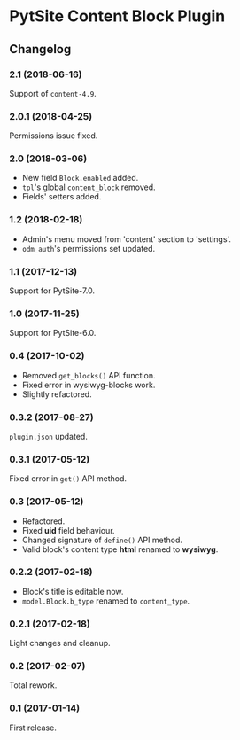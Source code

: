 # PytSite Content Block Plugin


## Changelog


### 2.1 (2018-06-16)

Support of `content-4.9`.


### 2.0.1 (2018-04-25)

Permissions issue fixed.


### 2.0 (2018-03-06)

- New field `Block.enabled` added.
- `tpl`'s global `content_block` removed.
- Fields' setters added.


### 1.2 (2018-02-18)

- Admin's menu moved from 'content' section to 'settings'.
- `odm_auth`'s permissions set updated.


### 1.1 (2017-12-13)

Support for PytSite-7.0.


### 1.0 (2017-11-25)

Support for PytSite-6.0.


### 0.4 (2017-10-02)

- Removed `get_blocks()` API function.
- Fixed error in wysiwyg-blocks work.
- Slightly refactored.


### 0.3.2 (2017-08-27)

`plugin.json` updated.


### 0.3.1 (2017-05-12)

Fixed error in `get()` API method.


### 0.3 (2017-05-12)

- Refactored.
- Fixed **uid** field behaviour. 
- Changed signature of `define()` API method.
- Valid block's content type **html** renamed to **wysiwyg**.


### 0.2.2 (2017-02-18)

- Block's title is editable now.
- `model.Block.b_type` renamed to `content_type`.


### 0.2.1 (2017-02-18)

Light changes and cleanup.


### 0.2 (2017-02-07)

Total rework.


### 0.1 (2017-01-14)

First release.
